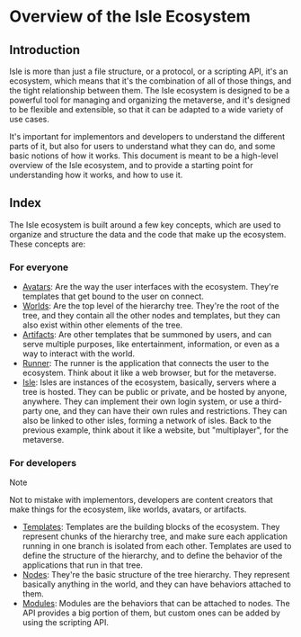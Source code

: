 # Overview of the Isle Ecosystem

## Introduction

Isle is more than just a file structure, or a protocol, or a scripting API, it's an ecosystem, which means that it's the combination of all of those things, and the tight relationship between them. The Isle ecosystem is designed to be a powerful tool for managing and organizing the metaverse, and it's designed to be flexible and extensible, so that it can be adapted to a wide variety of use cases.

It's important for implementors and developers to understand the different parts of it, but also for users to understand what they can do, and some basic notions of how it works. This document is meant to be a high-level overview of the Isle ecosystem, and to provide a starting point for understanding how it works, and how to use it.

## Index

The Isle ecosystem is built around a few key concepts, which are used to organize and structure the data and the code that make up the ecosystem. These concepts are:

### For everyone

- [Avatars](./Avatars/): Are the way the user interfaces with the ecosystem. They're templates that get bound to the user on connect.
- [Worlds](./Worlds/): Are the top level of the hierarchy tree. They're the root of the tree, and they contain all the other nodes and templates, but they can also exist within other elements of the tree.
- [Artifacts](./Artifacts/): Are other templates that be summoned by users, and can serve multiple purposes, like entertainment, information, or even as a way to interact with the world.
- [Runner](./Runner/): The runner is the application that connects the user to the ecosystem. Think about it like a web browser, but for the metaverse.
- [Isle](./Isle/): Isles are instances of the ecosystem, basically, servers where a tree is hosted. They can be public or private, and be hosted by anyone, anywhere. They can implement their own login system, or use a third-party one, and they can have their own rules and restrictions. They can also be linked to other isles, forming a network of isles. Back to the previous example, think about it like a website, but "multiplayer", for the metaverse.

### For developers

> [!NOTE]
> Not to mistake with implementors, developers are content creators that make things for the ecosystem, like worlds, avatars, or artifacts.

- [Templates](./Templates/): Templates are the building blocks of the ecosystem. They represent chunks of the hierarchy tree, and make sure each application running in one branch is isolated from each other. Templates are used to define the structure of the hierarchy, and to define the behavior of the applications that run in that tree.
- [Nodes](./Nodes/): They're the basic structure of the tree hierarchy. They represent basically anything in the world, and they can have behaviors attached to them.
- [Modules](./Modules/): Modules are the behaviors that can be attached to nodes. The API provides a big portion of them, but custom ones can be added by using the scripting API.
